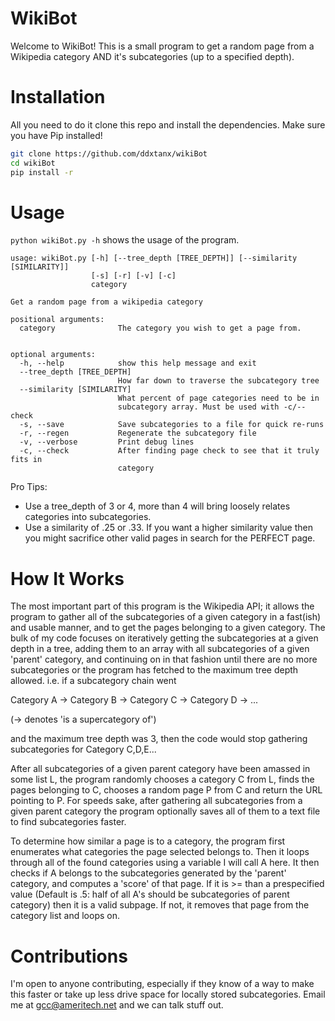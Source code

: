 # WikiBot
Welcome to WikiBot! This is a small program to get a random page from a Wikipedia category AND it's subcategories (up to a specified depth).

# Installation
All you need to do it clone this repo and install the dependencies. Make sure you have Pip installed!

```bash
git clone https://github.com/ddxtanx/wikiBot
cd wikiBot
pip install -r
```

# Usage
`python wikiBot.py -h` shows the usage of the program.
```
usage: wikiBot.py [-h] [--tree_depth [TREE_DEPTH]] [--similarity [SIMILARITY]]
                  [-s] [-r] [-v] [-c]
                  category

Get a random page from a wikipedia category

positional arguments:
  category              The category you wish to get a page from.


optional arguments:
  -h, --help            show this help message and exit
  --tree_depth [TREE_DEPTH]
                        How far down to traverse the subcategory tree
  --similarity [SIMILARITY]
                        What percent of page categories need to be in
                        subcategory array. Must be used with -c/--check
  -s, --save            Save subcategories to a file for quick re-runs
  -r, --regen           Regenerate the subcategory file
  -v, --verbose         Print debug lines
  -c, --check           After finding page check to see that it truly fits in
                        category
```

Pro Tips:
* Use a tree_depth of 3 or 4, more than 4 will bring loosely relates categories into subcategories.
* Use a similarity of .25 or .33. If you want a higher similarity value then you might sacrifice other valid pages in
search for the PERFECT page.
# How It Works
The most important part of this program is the Wikipedia API; it allows the program to gather all of the subcategories of a given category in a fast(ish) and usable manner, and to get the pages belonging to a given category. The bulk of my code focuses on iteratively getting the subcategories at a given depth in a tree, adding them to an array with all subcategories of a given 'parent' category, and continuing on in that fashion until there are no more subcategories or the program has fetched to the maximum tree depth allowed. i.e. if a subcategory chain went

Category A -> Category B -> Category C -> Category D -> ...

(-> denotes 'is a supercategory of')

and the maximum tree depth was 3, then the code would stop gathering subcategories for Category C,D,E...

After all subcategories of a given parent category have been amassed in some list L, the program randomly chooses a category C from L, finds the pages belonging to C, chooses a random page P from C and return the URL pointing to P. For speeds sake, after gathering all subcategories from a given parent category the program optionally saves all of them to a text file to find subcategories faster.


To determine how similar a page is to a category, the program first enumerates what categories the page selected belongs to. Then it loops through all of the found categories using a variable I will call A here. It then checks if A belongs to the subcategories generated by the 'parent' category, and computes a 'score' of that page. If it is >= than a prespecified value (Default is .5: half of all A's should be subcategories of parent category) then it is a valid subpage. If not, it removes that page from the category list and loops on.
# Contributions
I'm open to anyone contributing, especially if they know of a way to make this faster or take up less drive space for locally stored subcategories. Email me at gcc@ameritech.net and we can talk stuff out.
